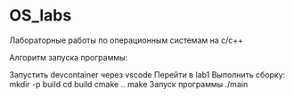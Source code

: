 # OS_labs
Лабораторные работы по операционным системам на с/c++

Алгоритм запуска программы:

Запустить devcontainer через vscode
Перейти в lab1
Выполнить сборку:
mkdir -p build
cd build
cmake ..
make
Запуск программы ./main
